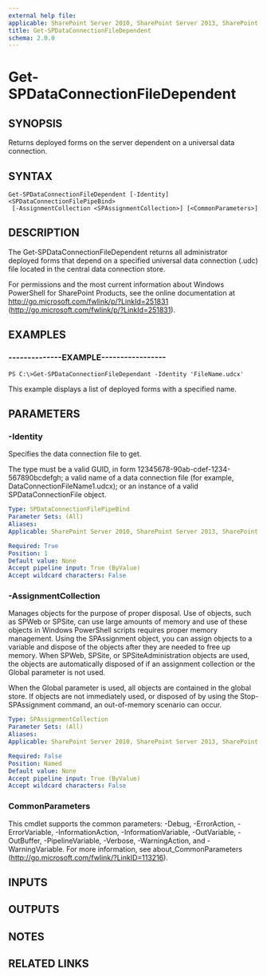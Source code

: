 ```yaml
---
external help file: 
applicable: SharePoint Server 2010, SharePoint Server 2013, SharePoint Server 2016, SharePoint Server 2019
title: Get-SPDataConnectionFileDependent
schema: 2.0.0
---
```


# Get-SPDataConnectionFileDependent

## SYNOPSIS
Returns deployed forms on the server dependent on a universal data connection.

## SYNTAX

```
Get-SPDataConnectionFileDependent [-Identity] <SPDataConnectionFilePipeBind>
 [-AssignmentCollection <SPAssignmentCollection>] [<CommonParameters>]
```

## DESCRIPTION
The Get-SPDataConnectionFileDependent returns all administrator deployed forms that depend on a specified universal data connection (.udc) file located in the central data connection store.

For permissions and the most current information about Windows PowerShell for SharePoint Products, see the online documentation at http://go.microsoft.com/fwlink/p/?LinkId=251831 (http://go.microsoft.com/fwlink/p/?LinkId=251831).

## EXAMPLES

### --------------EXAMPLE----------------- 
```
PS C:\>Get-SPDataConnectionFileDependant -Identity 'FileName.udcx'
```

This example displays a list of deployed forms with a specified name.

## PARAMETERS

### -Identity
Specifies the data connection file to get.

The type must be a valid GUID, in form 12345678-90ab-cdef-1234-567890bcdefgh; a valid name of a data connection file (for example, DataConnectionFileName1.udcx); or an instance of a valid SPDataConnectionFile object.

```yaml
Type: SPDataConnectionFilePipeBind
Parameter Sets: (All)
Aliases: 
Applicable: SharePoint Server 2010, SharePoint Server 2013, SharePoint Server 2016, SharePoint Server 2019

Required: True
Position: 1
Default value: None
Accept pipeline input: True (ByValue)
Accept wildcard characters: False
```

### -AssignmentCollection
Manages objects for the purpose of proper disposal. Use of objects, such as SPWeb or SPSite, can use large amounts of memory and use of these objects in Windows PowerShell scripts requires proper memory management. Using the SPAssignment object, you can assign objects to a variable and dispose of the objects after they are needed to free up memory. When SPWeb, SPSite, or SPSiteAdministration objects are used, the objects are automatically disposed of if an assignment collection or the Global parameter is not used.

When the Global parameter is used, all objects are contained in the global store. If objects are not immediately used, or disposed of by using the Stop-SPAssignment command, an out-of-memory scenario can occur.

```yaml
Type: SPAssignmentCollection
Parameter Sets: (All)
Aliases: 
Applicable: SharePoint Server 2010, SharePoint Server 2013, SharePoint Server 2016, SharePoint Server 2019

Required: False
Position: Named
Default value: None
Accept pipeline input: True (ByValue)
Accept wildcard characters: False
```

### CommonParameters
This cmdlet supports the common parameters: -Debug, -ErrorAction, -ErrorVariable, -InformationAction, -InformationVariable, -OutVariable, -OutBuffer, -PipelineVariable, -Verbose, -WarningAction, and -WarningVariable. For more information, see about_CommonParameters (http://go.microsoft.com/fwlink/?LinkID=113216).

## INPUTS

## OUTPUTS

## NOTES

## RELATED LINKS

